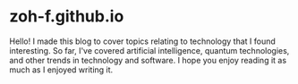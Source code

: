 # zoh-f.github.io
Hello! I made this blog to cover topics relating to technology that I found interesting.
So far, I've covered artificial intelligence, quantum technologies, and other trends in technology and software. 
I hope you enjoy reading it as much as I enjoyed writing it.
